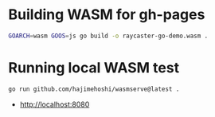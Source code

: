 # Building WASM for gh-pages

```bash
GOARCH=wasm GOOS=js go build -o raycaster-go-demo.wasm .
```

# Running local WASM test

```bash
go run github.com/hajimehoshi/wasmserve@latest .
```

- <http://localhost:8080>
